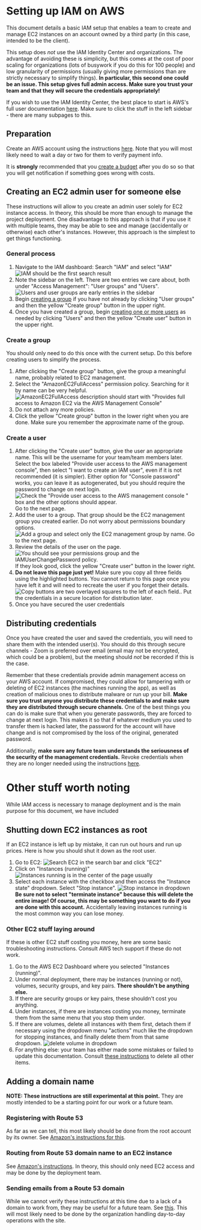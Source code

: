 # Setting up IAM on AWS
This document details a basic IAM setup that enables a team to create and manage EC2 instances on an account owned by a third party (in this case, intended to be the client).

This setup does *not* use the IAM Identity Center and organizations. The advantage of avoiding these is simplicity, but this comes at the cost of poor scaling for organizations (lots of busywork if you do this for 100 people) and low granularity of permissions (usually giving more permissions than are strictly necessary to simplify things). **In particular, this second one could be an issue. This setup gives full admin access. Make sure you trust your team and that they will secure the credentials appropriately!**

If you wish to use the IAM Identity Center, the best place to start is AWS's full user documentation [here](https://docs.aws.amazon.com/SetUp/latest/UserGuide/setup-overview.html). Make sure to click the stuff in the left sidebar - there are many subpages to this.

## Preparation
Create an AWS account using the instructions [here](https://docs.aws.amazon.com/SetUp/latest/UserGuide/setup-prereqs-instructions.html). Note that you will most likely need to wait a day or two for them to verify payment info.

It is **strongly** recommended that you [create a budget](https://docs.aws.amazon.com/cost-management/latest/userguide/budget-templates.html) after you do so so that you will get notification if something goes wrong with costs.

## Creating an EC2 admin user for someone else
These instructions will allow to you create an admin user solely for EC2 instance access. In theory, this should be more than enough to manage the project deployment. One disadvantage to this approach is that if you use it with multiple teams, they may be able to see and manage (accidentally or otherwise) each other's instances. However, this approach is the simplest to get things functioning.

### General process

1. Navigate to the IAM dashboard: Search "IAM" and select "IAM" ![IAM should be the first search result](<../Auxiliary Files/Images/AWS_Images/IAM-navigation.png>)
2. Note the sidebar on the left. There are two entries we care about, both under "Access Management": "User groups" and "Users".  ![Users and user groups are early entries in the sidebar](<../Auxiliary Files/Images/AWS_Images/IAM-sidebar.png>)
3. Begin [creating a group](#create-a-group) if you have not already by clicking "User groups" and then the yellow "Create group" button in the upper right.
4. Once you have created a group, begin [creating one or more users](#create-a-user) as needed by clicking "Users" and then the yellow "Create user" button in the upper right.

### Create a group
You should only need to do this once with the current setup. Do this before creating users to simplify the process.

1. After clicking the "Create group" button, give the group a meaningful name, probably related to EC2 management.
2. Select the "AmazonEC2FullAccess" permission policy. Searching for it by name can be very helpful. ![AmazonEC2FullAccess description should start with "Provides full access to Amazon EC2 via the AWS Management Console"](<../Auxiliary Files/Images/AWS_Images/IAM-ec2-management-group.png>)
3. Do not attach any more policies.
4. Click the yellow "Create group" button in the lower right when you are done. Make sure you remember the approximate name of the group.
 

### Create a user
1. After clicking the "Create user" button, give the user an appropriate name. This will be the username for your team/team members later. Select the box labeled "Provide user access to the AWS management console", then select "I want to create an IAM user", even if it is not recommended (it is simpler). Either option for "Console password" works, you can leave it as autogenerated, but you should require the password to change on next login.  ![Check the "Provide user access to the AWS management console " box and the other options should appear.](<../Auxiliary Files/Images/AWS_Images/IAM-user-basics.png>) Go to the next page.
2. Add the user to a group. That group should be the EC2 management group you created earlier. Do not worry about permissions boundary options. ![Add a group and select only the EC2 management group by name.](<../Auxiliary Files/Images/AWS_Images/IAM-user-group-add.png>) Go to the next page.
3. Review the details of the user on the page. ![You should see your permissions group and the IAMUserChangePassword policy.](<../Auxiliary Files/Images/AWS_Images/IAM-user-summary.png>) If they look good, click the yellow "Create user" button in the lower right.
4. **Do not leave this page just yet!** Make sure you copy all three fields using the highlighted buttons. You cannot return to this page once you have left it and will need to recreate the user if you forget their details. ![Copy buttons are two overlayed squares to the left of each field..](<../Auxiliary Files/Images/AWS_Images/IAM-user-final.png>) Put the credentials in a secure location for distribution later.
5. Once you have secured the user credentials

## Distributing credentials
Once you have created the user and saved the credentials, you will need to share them with the intended user(s). You should do this through secure channels - Zoom is preferred over email (email may not be encrypted, which could be a problem), but the meeting should *not* be recorded if this is the case.

Remember that these credentials provide admin management access on your AWS account. If compromised, they could allow for tampering with or deleting of EC2 instances (the machines running the app), as well as creation of malicious ones to distribute malware or run up your bill. **Make sure you trust anyone you distribute these credentials to and make sure they are distributed through secure channels.** One of the best things you can do is make sure that when you generate passwords, they are forced to change at next login. This makes it so that if whatever medium you used to transfer them is hacked later, the password for the account will have change and is not compromised by the loss of the original, generated password.

 Additionally, **make sure any future team understands the seriousness of the security of the management credentials.** Revoke credentials when they are no longer needed using the instructions [here](https://docs.aws.amazon.com/IAM/latest/UserGuide/id_users_manage.html#id_users_deleting_console).

# Other stuff worth noting
While IAM access is necessary to manage deployment and is the main purpose for this document, we have included 

## Shutting down EC2 instances as root
If an EC2 instance is left up by mistake, it can run out hours and run up prices. Here is how you should shut it down as the root user.

1. Go to EC2: ![Search EC2 in the search bar and click "EC2"](<../Auxiliary Files/Images/AWS_Images/EC2-navigation.png>)
2. Click on "Instances (running)" ![Instances running is in the center of the page usually](<../Auxiliary Files/Images/AWS_Images/EC2-management.png>)
3. Select each instance with the checkbox and then access the "Instance state" dropdown. Select "Stop instance". ![Stop instance in dropdown](<../Auxiliary Files/Images/AWS_Images/EC2-stop-instance.png>) **Be sure not to select "terminate instance" because this will delete the entire image! Of course, this may be something you want to do if you are done with this account.** Accidentally leaving instances running is the most common way you can lose money.

### Other EC2 stuff laying around
If these is other EC2 stuff costing you money, here are some basic troubleshooting instructions. Consult AWS tech support if these do not work.

1. Go to the AWS EC2 Dashboard where you selected "Instances (running)".
2. Under normal deployment, there may be instances (running or not), volumes, security groups, and key pairs. **There shouldn't be anything else.**
3. If there are security groups or key pairs, these shouldn't cost you anything.
4. Under instances, if there are instances costing you money, terminate them from the same menu that you stop them under.
5. If there are volumes, delete all instances with them first, detach them if necessary using the dropdown menu "actions" much like the dropdown for stopping instances, and finally delete them from that same dropdown. ![delete volume in dropdown](<../Auxiliary Files/Images/AWS_Images/EC2-delete-volume.png>)
6. For anything else: your team has either made some mistakes or failed to update this documentation. Consult [these instructions](https://repost.aws/knowledge-center/delete-terminate-ec2) to delete all other items.


## Adding a domain name
**NOTE: These instructions are still experimental at this point.** They are mostly intended to be a starting point for our work or a future team.

### Registering with Route 53
As far as we can tell, this most likely should be done from the root account by its owner. See [Amazon's instructions for this](https://docs.aws.amazon.com/Route53/latest/DeveloperGuide/domain-register.html).

### Routing from Route 53 domain name to an EC2 instance
See [Amazon's instructions](https://docs.aws.amazon.com/Route53/latest/DeveloperGuide/routing-to-ec2-instance.html). In theory, this should only need EC2 access and may be done by the deployment team.

### Sending emails from a Route 53 domain
While we cannot verify these instructions at this time due to a lack of a domain to work from, they may be useful for a future team. See [this](https://charlescampbell599.medium.com/setting-up-a-custom-domain-and-email-address-with-aws-ses-e9d39042e192). This will most likely need to be done by the organization handling day-to-day operations with the site.

